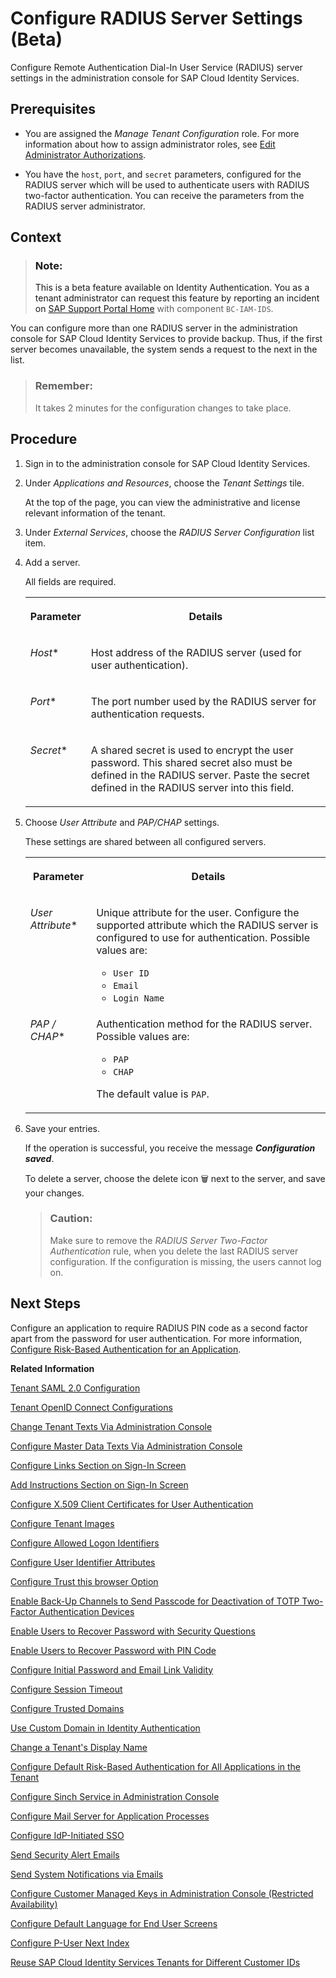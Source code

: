 <!-- loio03043ae44f6d453cb2f7db8b9903fa86 -->

<link rel="stylesheet" type="text/css" href="../css/sap-icons.css"/>

# Configure RADIUS Server Settings \(Beta\)

Configure Remote Authentication Dial-In User Service \(RADIUS\) server settings in the administration console for SAP Cloud Identity Services.



<a name="loio03043ae44f6d453cb2f7db8b9903fa86__prereq_crn_wgp_4fb"/>

## Prerequisites

-   You are assigned the *Manage Tenant Configuration* role. For more information about how to assign administrator roles, see [Edit Administrator Authorizations](edit-administrator-authorizations-86ee374.md).

-   You have the `host`, `port`, and `secret` parameters, configured for the RADIUS server which will be used to authenticate users with RADIUS two-factor authentication. You can receive the parameters from the RADIUS server administrator.




<a name="loio03043ae44f6d453cb2f7db8b9903fa86__context_bf5_rcl_5gb"/>

## Context

> ### Note:  
> This is a beta feature available on Identity Authentication. You as a tenant administrator can request this feature by reporting an incident on [SAP Support Portal Home](https://support.sap.com/en/index.html) with component `BC-IAM-IDS`.

You can configure more than one RADIUS server in the administration console for SAP Cloud Identity Services to provide backup. Thus, if the first server becomes unavailable, the system sends a request to the next in the list.

> ### Remember:  
> It takes 2 minutes for the configuration changes to take place.



## Procedure

1.  Sign in to the administration console for SAP Cloud Identity Services.

2.  Under *Applications and Resources*, choose the *Tenant Settings* tile.

    At the top of the page, you can view the administrative and license relevant information of the tenant.

3.  Under *External Services*, choose the *RADIUS Server Configuration* list item.

4.  Add a server.

    All fields are required.


    <table>
    <tr>
    <th valign="top">

    Parameter
    
    </th>
    <th valign="top">

    Details
    
    </th>
    </tr>
    <tr>
    <td valign="top">
    
    *Host*\*
    
    </td>
    <td valign="top">
    
    Host address of the RADIUS server \(used for user authentication\).
    
    </td>
    </tr>
    <tr>
    <td valign="top">
    
    *Port*\*
    
    </td>
    <td valign="top">
    
    The port number used by the RADIUS server for authentication requests.
    
    </td>
    </tr>
    <tr>
    <td valign="top">
    
    *Secret*\*
    
    </td>
    <td valign="top">
    
    A shared secret is used to encrypt the user password. This shared secret also must be defined in the RADIUS server. Paste the secret defined in the RADIUS server into this field.
    
    </td>
    </tr>
    </table>
    
5.  Choose *User Attribute* and *PAP/CHAP* settings.

    These settings are shared between all configured servers.


    <table>
    <tr>
    <th valign="top">

    Parameter
    
    </th>
    <th valign="top">

    Details
    
    </th>
    </tr>
    <tr>
    <td valign="top">
    
    *User Attribute*\*
    
    </td>
    <td valign="top">
    
    Unique attribute for the user. Configure the supported attribute which the RADIUS server is configured to use for authentication. Possible values are:

    -   `User ID`
    -   `Email`
    -   `Login Name`


    
    </td>
    </tr>
    <tr>
    <td valign="top">
    
    *PAP / CHAP*\*
    
    </td>
    <td valign="top">
    
    Authentication method for the RADIUS server. Possible values are:

    -   `PAP`
    -   `CHAP`

    The default value is `PAP`.
    
    </td>
    </tr>
    </table>
    
6.  Save your entries.

    If the operation is successful, you receive the message ***Configuration saved***.

    To delete a server, choose the delete icon :wastebasket: next to the server, and save your changes.

    > ### Caution:  
    > Make sure to remove the *RADIUS Server Two-Factor Authentication* rule, when you delete the last RADIUS server configuration. If the configuration is missing, the users cannot log on.




<a name="loio03043ae44f6d453cb2f7db8b9903fa86__postreq_t4r_qnp_4fb"/>

## Next Steps

Configure an application to require RADIUS PIN code as a second factor apart from the password for user authentication. For more information, [Configure Risk-Based Authentication for an Application](configure-risk-based-authentication-for-an-application-bc52fbf.md#loiobc52fbf3d59447bbb6aa22f80d8b6056).

**Related Information**  


[Tenant SAML 2.0 Configuration](tenant-saml-2-0-configuration-e81a19b.md "You as a tenant administrator can view and download the tenant SAML 2.0 metadata. You can also change the name format and update your certificate used by the identity provider to digitally sign the messages for the applications.")

[Tenant OpenID Connect Configurations](tenant-openid-connect-configurations-3d6abcc.md "You as a tenant administrator can view and configure the tenant OpenID Connect configurations.")

[Change Tenant Texts Via Administration Console](change-tenant-texts-via-administration-console-c24b1d0.md "The change tenant texts option can be used to change the predefined texts and messages for end-user screens available per tenant in Identity Authentication via the administration console.")

[Configure Master Data Texts Via Administration Console](configure-master-data-texts-via-administration-console-c068ac9.md "The master data texts option can be used to configure the predefined master data for each resource in Identity Authentication via the administration console.")

[Configure Links Section on Sign-In Screen](configure-links-section-on-sign-in-screen-060c032.md "You can configure links to appear on the sign-in screen of your applications.")

[Add Instructions Section on Sign-In Screen](add-instructions-section-on-sign-in-screen-c9e717e.md "You can customize the sign-in screen of the Horizon theme with instructions for the user.")

[Configure X.509 Client Certificates for User Authentication](configure-x-509-client-certificates-for-user-authentication-52c7dcb.md "Tenant administrators can configure X.509 client certificates for user authentication as an alternative to authenticating with a user name and a password.")

[Configure Tenant Images](configure-tenant-images-8742046.md "You can configure a custom global logo and, or a background image on the forms for sign-in in, registration, upgrade, password update, and account activation for all applications in a tenant. You can also set a favicon for tenant.")

[Configure Allowed Logon Identifiers](configure-allowed-logon-identifiers-3adf1ff.md "Tenant administrators can choose the allowed logon identifiers for the users.")

[Configure User Identifier Attributes](configure-user-identifier-attributes-8b9fa88.md "Tenant administrators can configure user identifier attributes as required and unique for the tenant.")

[Configure Trust this browser Option](configure-trust-this-browser-option-5b8377e.md "Tenant administrator can set the number of days for which the users won't get prompted for second-factor authentication, if they sign in from the same browser.")

[Enable Back-Up Channels to Send Passcode for Deactivation of TOTP Two-Factor Authentication Devices](enable-back-up-channels-to-send-passcode-for-deactivation-of-totp-two-factor-authenticati-782935e.md "Tenant administrator can configure back-up channels to send TOTP deactivation passcodes to the user.")

[Enable Users to Recover Password with Security Questions](enable-users-to-recover-password-with-security-questions-d9ae898.md "Users can choose to answer security questions to reset their password.")

[Enable Users to Recover Password with PIN Code](enable-users-to-recover-password-with-pin-code-046a235.md "Users can choose to provide PIN code to reset their password.")

[Configure Initial Password and Email Link Validity](configure-initial-password-and-email-link-validity-f8093f4.md "As a tenant administrator, you can configure the validity of the initial password and link sent to a user in the various application processes.")

[Configure Session Timeout](configure-session-timeout-5ca23e4.md "As a tenant administrator, you can configure when the session, created at the Identity Authentication tenant, expires.")

[Configure Trusted Domains](configure-trusted-domains-08fa1fe.md "Service providers that delegate authentication to Identity Authentication can protect their applications when using embedded frames, also called overlays, or when allowing user self-registration.")

[Use Custom Domain in Identity Authentication](use-custom-domain-in-identity-authentication-c4db840.md "Identity Authentication allows you to use a custom domain that is different from the default one (<tenant ID>.accounts.ondemand.com) - for example www.mytenant.com.")

[Change a Tenant's Display Name](change-a-tenant-s-display-name-a513c91.md "You can configure the tenant's name from the administration console for SAP Cloud Identity Services.")

[Configure Default Risk-Based Authentication for All Applications in the Tenant](configure-default-risk-based-authentication-for-all-applications-in-the-tenant-1aab51a.md#loio1aab51ae62b94f79b4c6dac7a00857c2 "You can define rules for authentication according to different risk factors and apply actions like Allow, Deny, and Two-Factor Authentication for all applications in a tenant.")

[Configure Sinch Service in Administration Console](configure-sinch-service-in-administration-console-3fdc9e1.md "Configure Sinch Service to enable Phone Verification via SMS or SMS Two-Factor Authentication in the administration console.")

[Configure Mail Server for Application Processes](configure-mail-server-for-application-processes-ccc7ba1.md "Configure mail server for the emails sent to the end users in the different application processes.")

[Configure IdP-Initiated SSO](configure-idp-initiated-sso-5d59caa.md)

[Send Security Alert Emails](send-security-alert-emails-c977464.md "Send security alert emails to end-users or administrators when changes in their accounts are made.")

[Send System Notifications via Emails](send-system-notifications-via-emails-aa04a8b.md "You can configure the administration console to send emails with information about expiring certificates, system notifications, new administrators, and new applications to specific email addresses or to the emails of all administrators.")

[Configure Customer Managed Keys in Administration Console \(Restricted Availability\)](configure-customer-managed-keys-in-administration-console-restricted-availability-fe6e30c.md "")

[Configure Default Language for End User Screens](configure-default-language-for-end-user-screens-2cb73c3.md "Select the language that the end user screen uses if the language of the browser isn’t in the list of supported languages.")

[Configure P-User Next Index](configure-p-user-next-index-045bb1c.md "Set the value for the P-user next index.")

[Reuse SAP Cloud Identity Services Tenants for Different Customer IDs](reuse-sap-cloud-identity-services-tenants-for-different-customer-ids-ebd0258.md "You as a tenant administrator can reuse an existing tenant for configurations and automated subscriptions.")

